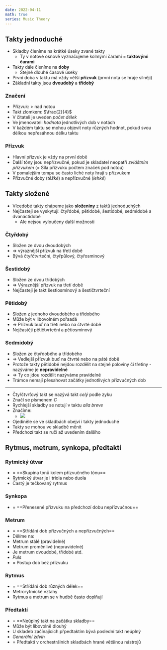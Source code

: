 ```yaml
---
date: 2022-04-11
math: true
series: Music Theory
---
```


## Takty jednoduché  
- Skladby členíme na krátké úseky zvané takty  
  - Ty v notové osnově vyznačujeme kolmými čarami = **taktovými čarami**  
- Takty dále členíme na **doby**  
  - Stejně dlouhé časové úseky  
- První doba v taktu má vždy větší **přízvuk** (první nota se hraje silněji)  
- Základní takty jsou **dvoudobý** a **třídobý**  
### Značení  
- Přízvuk: $>$ nad notou  
- Takt zlomkem: $\frac{2}{4}$  
- V čitateli je uveden _počet délek_  
- Ve jmenovateli _hodnota_ jednotlivých dob v notách  
- V každém taktu se mohou objevit noty různých hodnot, pokud svou délkou nepřesáhnou délku taktu  
### Přízvuk  
- Hlavní přízvuk je vždy na první době  
- Další tóny jsou nepřízvučné, pokud je skladatel neopatří _zvláštním přízvukem_ (= Síla přízvuku počtem značek pod notou)  
- V pomalejším tempu se často liché noty hrají s přízvukem  
- Přízvučné doby (_těžké_) a nepřízvučné (_lehké_)  
## Takty složené  
- Vícedobé takty chápeme jako **složeniny** z taktů jednoduchých  
- Nejčasteji se vyskytují: čtyřdobé, pětidobé, šestidobé, sedmidobé a dvanáctidobé  
  - Ale nejsou vyloučeny další možnosti  
### Čtyřdobý  
- Složen ze dvou dvoudobých  
- => výraznější přízvuk na třetí době  
- Bývá čtyřčtvrteční, čtyřpůlový, čtyřosminový  
### Šestidobý  
- Složen ze dvou třídobých  
- => Výraznější přízvuk na třetí době  
- Nejčasteji je takt šestiosminový a šestičtvrteční  
### Pětidobý  
- Složen z jednoho dvoudobého a třídobého  
- Může být v libovolném pořaadá  
- => Přízvuk buď na třetí nebo na čtvrté době  
- Nejčastěji pětičtvrteční a pětiosminový  
### Sedmidobý  
- Složen ze čtyřdobého a třídobého  
- => Vedlejší přízvuk buď na čtvrté nebo na páté době  
- Protože takty pětidobé nejdou rozdělit na stejné poloviny či třetiny - nazýváme je **nepravidelné**  
- => Ty co jdou rozdělit nazýváme pravidelné  
- Trámce nemají přesahovat začátky jednotlivých přízvučných dob  
---  
- Čtyřčtvrťový takt se nazývá takt *celý* podle zyku  
- Značí se písmenem _C_  
- Rychlejší skladby se notují v taktu _alla breve_  
- Značíme:
	- ![](https://upload.wikimedia.org/wikipedia/commons/3/3c/Examples_of_cut-time_and_2-2_notation.jpg)
- Ojediněle se ve skladbách obejví i takty jednoduché  
- Takty se mohou ve skladbě měnit  
- Předchozí takt se ručí až uvedením dalšího  
## Rytmus, metrum, synkopa, předtaktí  
### Rytmický útvar  
- = ==Skupina tónů kolem přízvučného tónu==  
- Rytmický útvar je i triola nebo duola  
- Častý je tečkovaný rytmus  
### Synkopa  
- = ==Přenesené přízvuku na předchozí dobu nepřízvučnou==  
### Metrum  
- = ==Střídání dob přízvučných a nepřízvučných==  
- Dělíme na:  
- Metrum stálé (pravidelné)  
- Metrum proměnlivé (nepravidelné)  
- Je metrum dvoudobé, třídobé atd.  
- _Puls_  
- = Postup dob bez přízvuku  
### Rytmus  
- = ==Střídání dob různých délek==  
- Metrorytmické vztahy  
- Rytmus a metrum se v hudbě často doplňují  
### Předtaktí  
- = ==Neúplný takt na začátku skladby==  
- Může být libovolně dlouhý  
- U skladeb začínajících přpedtaktím bývá poslední takt neúplný  
- _Generální zdvih_  
- = Předtaktí v orchestrálních skladbách hrané většinou nástrojů